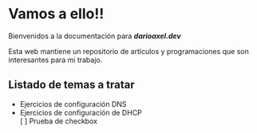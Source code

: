 # Vamos a ello!! 

Bienvenidos a la documentación para ***darioaxel.dev***

Esta web mantiene un repositorio de artículos y programaciones que son interesantes para mi trabajo. 

## Listado de temas a tratar

  * Ejercicios de configuración DNS
  * Ejercicios de configuración de DHCP  
 [ ] Prueba de checkbox


